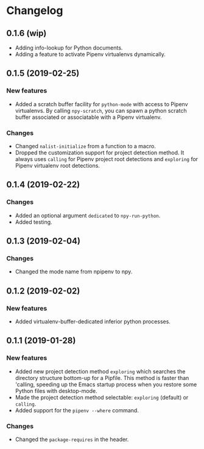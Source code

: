 # Changelog

## 0.1.6 (wip)

* Adding info-lookup for Python documents.
* Adding a feature to activate Pipenv virtualenvs dynamically.


## 0.1.5 (2019-02-25)

### New features

* Added a scratch buffer facility for `python-mode` with access to Pipenv virtualenvs. By calling `npy-scratch`, you can spawn a python scratch buffer associated or associatable with a Pipenv virtualenv.

### Changes

* Changed `nalist-initialize` from a function to a macro.
* Dropped the customization support for project detection method. It always uses `calling` for Pipenv project root detections and `exploring` for Pipenv virtualenv root detections.

## 0.1.4 (2019-02-22)

### Changes

* Added an optional argument `dedicated` to `npy-run-python`.
* Added testing.

## 0.1.3 (2019-02-04)

### Changes

* Changed the mode name from npipenv to npy.


## 0.1.2 (2019-02-02)

### New features

* Added virtualenv-buffer-dedicated inferior python processes.


## 0.1.1 (2019-01-28)

### New features

* Added new project detection method `exploring` which searches the directory structure bottom-up for a Pipfile. This method is faster than 'calling, speeding up the Emacs startup process when you restore some Python files with desktop-mode.
* Made the project detection method selectable: `exploring` (default) or `calling`.
* Added support for the `pipenv --where` command.

### Changes

* Changed the `package-requires` in the header.

